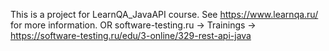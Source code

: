 This is a project for LearnQA_JavaAPI course.
See https://www.learnqa.ru/ for more information.
OR software-testing.ru -> Trainings ->
https://software-testing.ru/edu/3-online/329-rest-api-java
